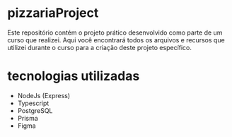 # pizzariaProject
Este repositório contém o projeto prático desenvolvido como parte de um curso que realizei. Aqui você encontrará todos os arquivos e recursos que utilizei durante o curso para a criação deste projeto específico.


# tecnologias utilizadas
- NodeJs (Express)
- Typescript
- PostgreSQL
- Prisma
- Figma
